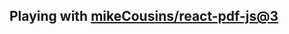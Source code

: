 ## Playing with [mikeCousins/react-pdf-js@3](https://github.com/mikecousins/react-pdf-js/tree/v3.0.8)

